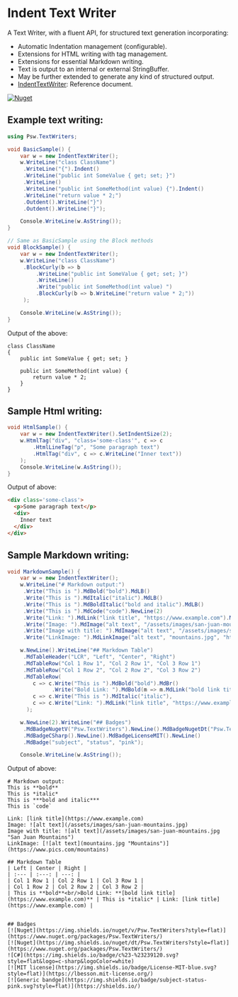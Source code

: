 # Indent Text Writer

A Text Writer, with a fluent API, for structured text generation incorporating:
- Automatic Indentation management (configurable).
- Extensions for HTML writing with tag management.
- Extensions for essential Markdown writing.
- Text is output to an internal or external StringBuffer.
- May be further extended to generate any kind of structured output.
- [IndentTextWriter](Docs/IndentTextWriter.md): Reference document.

[![Nuget](https://img.shields.io/nuget/v/Psw.TextWriters?style=flat)](https://www.nuget.org/packages/Psw.TextWriters/)

<!--[![Nuget](https://img.shields.io/nuget/dt/Psw.TextWriters?style=flat)](https://www.nuget.org/packages/Psw.TextWriters/)-->


<!--
[![NuGet version (SoftCircuits.Silk)](https://img.shields.io/nuget/v/SoftCircuits.Silk.svg?style=flat-square)](https://www.nuget.org/packages/SoftCircuits.Silk/) -->

<!-- [![NuGet](https://img.shields.io/nuget/v/roguesharp)]() -->

## Example text writing:
```csharp
using Psw.TextWriters;

void BasicSample() {
    var w = new IndentTextWriter();
    w.WriteLine("class ClassName")
     .WriteLine("{").Indent()
     .WriteLine("public int SomeValue { get; set; }")
     .WriteLine()
     .WriteLine("public int SomeMethod(int value) {").Indent()
     .WriteLine("return value * 2;")
     .Outdent().WriteLine("}")
     .Outdent().WriteLine("}");

    Console.WriteLine(w.AsString());
}

// Same as BasicSample using the Block methods
void BlockSample() {
    var w = new IndentTextWriter();
    w.WriteLine("class ClassName")
     .BlockCurly(b => b
         .WriteLine("public int SomeValue { get; set; }")
         .WriteLine()
         .Write("public int SomeMethod(int value) ")
         .BlockCurly(b => b.WriteLine("return value * 2;"))
     );

    Console.WriteLine(w.AsString());
}

```
Output of the above:
```con
class ClassName
{
    public int SomeValue { get; set; }

    public int SomeMethod(int value) {
        return value * 2;
    }
}
```

## Sample Html writing:

```csharp
void HtmlSample() {
    var w = new IndentTextWriter().SetIndentSize(2);
    w.HtmlTag("div", "class='some-class'", c => c
        .HtmlLineTag("p", "Some paragraph text")
        .HtmlTag("div", c => c.WriteLine("Inner text"))
    );
    Console.WriteLine(w.AsString());
}
```
Output of above:
```html
<div class='some-class'>
  <p>Some paragraph text</p>
  <div>
    Inner text
  </div>
</div>
```
## Sample Markdown writing:
```csharp
void MarkdownSample() {
    var w = new IndentTextWriter();
    w.WriteLine("# Markdown output:")
     .Write("This is ").MdBold("bold").MdLB()
     .Write("This is ").MdItalic("italic").MdLB()
     .Write("This is ").MdBoldItalic("bold and italic").MdLB()
     .Write("This is ").MdCode("code").NewLine(2)
     .Write("Link: ").MdLink("link title", "https://www.example.com").MdLB()
     .Write("Image: ").MdImage("alt text", "/assets/images/san-juan-mountains.jpg").MdLB()
     .Write("Image with title: ").MdImage("alt text", "/assets/images/san-juan-mountains.jpg", "San Juan Mountains").MdLB()
     .Write("LinkImage: ").MdLinkImage("alt text", "mountains.jpg", "https://www.pics.com/mountains", "Mountains").MdLB();

    w.NewLine().WriteLine("## Markdown Table")
     .MdTableHeader("LCR", "Left", "Center", "Right")
     .MdTableRow("Col 1 Row 1", "Col 2 Row 1", "Col 3 Row 1")
     .MdTableRow("Col 1 Row 2", "Col 2 Row 2", "Col 3 Row 2")
     .MdTableRow(
        c => c.Write("This is ").MdBold("bold").MdBr()
              .Write("Bold Link: ").MdBold(m => m.MdLink("bold link title", "https://www.example.com")),
        c => c.Write("This is ").MdItalic("italic"),
        c => c.Write("Link: ").MdLink("link title", "https://www.example.com")
      );

    w.NewLine(2).WriteLine("## Badges")
     .MdBadgeNugetV("Psw.TextWriters").NewLine().MdBadgeNugetDt("Psw.TextWriters").NewLine()
     .MdBadgeCSharp().NewLine().MdBadgeLicenseMIT().NewLine()
     .MdBadge("subject", "status", "pink");

    Console.WriteLine(w.AsString());
```
Output of above:
```
# Markdown output:
This is **bold**
This is *italic*
This is ***bold and italic***
This is `code`

Link: [link title](https://www.example.com)
Image: ![alt text](/assets/images/san-juan-mountains.jpg)
Image with title: ![alt text](/assets/images/san-juan-mountains.jpg "San Juan Mountains")
LinkImage: [![alt text](mountains.jpg "Mountains")](https://www.pics.com/mountains)

## Markdown Table
| Left | Center | Right |
| :--- | :---: | ---: |
| Col 1 Row 1 | Col 2 Row 1 | Col 3 Row 1 |
| Col 1 Row 2 | Col 2 Row 2 | Col 3 Row 2 |
| This is **bold**<br/>Bold Link: **[bold link title](https://www.example.com)** | This is *italic* | Link: [link title](https://www.example.com) |


## Badges
[![Nuget](https://img.shields.io/nuget/v/Psw.TextWriters?style=flat)](https://www.nuget.org/packages/Psw.TextWriters/)
[![Nuget](https://img.shields.io/nuget/dt/Psw.TextWriters?style=flat)](https://www.nuget.org/packages/Psw.TextWriters/)
![C#](https://img.shields.io/badge/c%23-%23239120.svg?style=flat&logo=c-sharp&logoColor=white)
[![MIT license](https://img.shields.io/badge/License-MIT-blue.svg?style=flat)](https://lbesson.mit-license.org/)
[![Generic bandge](https://img.shields.io/badge/subject-status-pink.svg?style=flat)](https://shields.io/)
```


